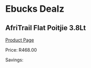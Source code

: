 
# Ebucks Dealz
## AfriTrail Flat Poitjie 3.8Lt
[Product Page](https://www.ebucks.com/web/shop/productSelected.do?prodId=1202301424&catId=714965764)

Price: R468.00

Savings: 


	